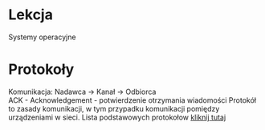 
# Lekcja
Systemy operacyjne

# Protokoły
Komunikacja: Nadawca -> Kanał -> Odbiorca<br>
ACK - Acknowledgement - potwierdzenie otrzymania wiadomości
Protokół to zasady komunikacji, w tym przypadku komunikacji pomiędzy urządzeniami w sieci.
Lista podstawowych protokołow [kliknij tutaj](https://developers.cloudflare.com/workers/reference/protocols/)
